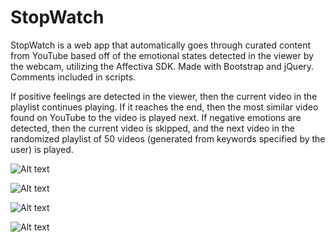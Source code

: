 # StopWatch
StopWatch is a web app that automatically goes through curated content from YouTube based off of the emotional states detected in the viewer by the webcam, utilizing the Affectiva SDK. Made with Bootstrap and jQuery. Comments included in scripts. 

If positive feelings are detected in the viewer, then the current video in the playlist continues playing. If it reaches the end, then the most similar video found on YouTube to the video is played next. If negative emotions are detected, then the current video is skipped, and the next video in the randomized playlist of 50 videos (generated from keywords specified by the user) is played.

![Alt text](/screenshots/stopwtach-site-demo-1.png?raw=true "Optional Title")

![Alt text](/screenshots/stopwtach-site-demo-2.png?raw=true "Optional Title")

![Alt text](/screenshots/stopwtach-site-demo-3.png?raw=true "Optional Title")

![Alt text](/screenshots/stopwtach-site-demo-4.png?raw=true "Optional Title")
